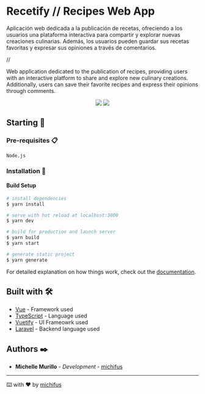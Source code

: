 # Recetify // Recipes Web App

Aplicación web dedicada a la publicación de recetas, ofreciendo a los usuarios una plataforma interactiva para compartir y explorar nuevas creaciones culinarias. Además, los usuarios pueden guardar sus recetas favoritas y expresar sus opiniones a través de comentarios.

//

Web application dedicated to the publication of recipes, providing users with an interactive platform to share and explore new culinary creations. Additionally, users can save their favorite recipes and express their opinions through comments.

<p align="center">
 <img src="https://img.shields.io/badge/Status-Finished-green">
 <img src="https://img.shields.io/badge/Status-On_Hold-blue">
  
</p>
   
## Starting 🚀

### Pre-requisites 📋

```
Node.js
```

### Installation 🔧
#### Build Setup

```bash
# install dependencies
$ yarn install

# serve with hot reload at localhost:3000
$ yarn dev

# build for production and launch server
$ yarn build
$ yarn start

# generate static project
$ yarn generate
```

For detailed explanation on how things work, check out the [documentation](https://nuxtjs.org).


## Built with 🛠️

* [Vue](#) - Framework used
* [TypeScript](#) - Language used
* [Vuetify](#) - UI Frameowrk used
* [Laravel](#) - Backend language used

## Authors ✒️

* **Michelle Murillo** - *Development* - [michifus](https://github.com/michifus)

---
⌨️ with ❤️ by [michifus](https://github.com/michifus) 
